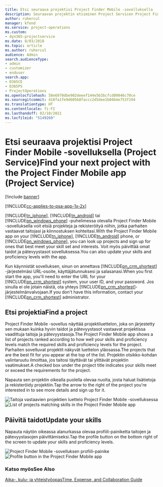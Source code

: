 ```yaml
---
title: Etsi seuraava projektisi Project Finder Mobile -sovelluksella
description: Seuraavan projektin etsiminen Project Servicen Project Finder Mobile -sovelluksella
author: ruhercul
manager: kfend
ms.service: project-operations
ms.custom:
- dyn365-projectservice
ms.date: 8/03/2018
ms.topic: article
ms.author: ruhercul
audience: Admin
search.audienceType:
- admin
- customizer
- enduser
search.app:
- D365CE
- D365PS
- ProjectOperations
ms.openlocfilehash: 58e6970dbe902deeef144e563bcfcd09046c70ce
ms.sourcegitcommit: 418fa1fe9d605b8faccc2d5dee1b04b4e753f194
ms.translationtype: HT
ms.contentlocale: fi-FI
ms.lasthandoff: 02/10/2021
ms.locfileid: "5149269"
---
```

# <a name="find-your-next-project-with-the-project-finder-mobile-app-project-service"></a><span data-ttu-id="2bcf4-103">Etsi seuraava projektisi Project Finder Mobile -sovelluksella (Project Service)</span><span class="sxs-lookup"><span data-stu-id="2bcf4-103">Find your next project with the Project Finder Mobile app (Project Service)</span></span>

[!include [banner](../includes/psa-now-project-operations.md)]

[!INCLUDE[cc-applies-to-psa-app-1x-2x](../includes/cc-applies-to-psa-app-1x-2x.md)]

<span data-ttu-id="2bcf4-104">[!INCLUDE[tn_iphone](../includes/tn-iphone.md)], [!INCLUDE[tn_android](../includes/tn-android.md)]  tai [!INCLUDE[pn_windows_phone](../includes/pn-windows-phone.md)] -puhelimessa olevalla Project Finder Mobile -sovelluksella voit etsiä projekteja ja rekisteröityä niihin, jotka parhaiten vastaavat taitojasi ja kiinnostuksen kohteitasi.</span><span class="sxs-lookup"><span data-stu-id="2bcf4-104">With the Project Finder Mobile app on your [!INCLUDE[tn_iphone](../includes/tn-iphone.md)], [!INCLUDE[tn_android](../includes/tn-android.md)] phone, or [!INCLUDE[pn_windows_phone](../includes/pn-windows-phone.md)], you can look up projects and sign up for ones that best meet your skill set and interests.</span></span> <span data-ttu-id="2bcf4-105">Voit myös päivittää omat taidot ja pätevyystasot sovelluksessa.</span><span class="sxs-lookup"><span data-stu-id="2bcf4-105">You can also update your skills and proficiency levels with the app.</span></span>  
  
 <span data-ttu-id="2bcf4-106">Kun käynnistät sovelluksen, sinun on annettava [!INCLUDE[pn_crm_shortest](../includes/pn-crm-shortest.md)] -järjestelmäsi URL-osoite, käyttäjätunnuksesi ja salasanasi.</span><span class="sxs-lookup"><span data-stu-id="2bcf4-106">When you first start the app, you'll need to enter the URL for your [!INCLUDE[pn_crm_shortest](../includes/pn-crm-shortest.md)] system, your user ID, and your password.</span></span> <span data-ttu-id="2bcf4-107">Jos sinulla ei ole jotain näistä, ota yhteys [!INCLUDE[pn_crm_shortest](../includes/pn-crm-shortest.md)]-järjestelmänvalvojaan.</span><span class="sxs-lookup"><span data-stu-id="2bcf4-107">If you don't have this information,  contact your [!INCLUDE[pn_crm_shortest](../includes/pn-crm-shortest.md)] administrator.</span></span>  
  
## <a name="find-a-project"></a><span data-ttu-id="2bcf4-108">Etsi projektia</span><span class="sxs-lookup"><span data-stu-id="2bcf4-108">Find a project</span></span>  
 <span data-ttu-id="2bcf4-109">Project Finder Mobile -sovellus näyttää projektiluettelon, joka on järjestetty sen mukaan kuinka hyvin taidot ja pätevyystasot vastaavat projektissa vaadittuja taitoja ja pätevyystasoja.</span><span class="sxs-lookup"><span data-stu-id="2bcf4-109">The Project Finder Mobile app shows a list of projects ranked according to how well your skills and proficiency levels match the required skills and proficiency levels for the project.</span></span> <span data-ttu-id="2bcf4-110">Parhaiten soveltuvat projektit näkyvät luettelon yläosassa.</span><span class="sxs-lookup"><span data-stu-id="2bcf4-110">The projects that are the best fit for you appear at the top of the list.</span></span> <span data-ttu-id="2bcf4-111">Projektin otsikko-kohdan valintaruutu ilmoittaa, jos taitosi täyttävät tai ylittävät projektin vaatimukset.</span><span class="sxs-lookup"><span data-stu-id="2bcf4-111">A checked box under the project title indicates your skills meet or exceed the requirements for the project.</span></span>  
  
 <span data-ttu-id="2bcf4-112">Napauta sen projektin oikealla puolella olevaa nuolta, josta haluat lisätietoja ja rekisteröidy projektiin.</span><span class="sxs-lookup"><span data-stu-id="2bcf4-112">Tap the arrow to the right of the project you're interested in to see more details and sign up for it.</span></span>  
  
 <span data-ttu-id="2bcf4-113">![Taitoja vastaavien projektien luettelo Project Finder Mobile -sovelluksessa](../psa/media/project-service-project-finder-list.png "Taitoja vastaavien projektien luettelo Project Finder Mobile -sovelluksessa")</span><span class="sxs-lookup"><span data-stu-id="2bcf4-113">![List of projects matching skills in the Project Finder Mobile app](../psa/media/project-service-project-finder-list.png "List of projects matching skills in the Project Finder Mobile app")</span></span>  
  
## <a name="update-your-skills"></a><span data-ttu-id="2bcf4-114">Päivitä taidot</span><span class="sxs-lookup"><span data-stu-id="2bcf4-114">Update your skills</span></span>  
 <span data-ttu-id="2bcf4-115">Napauta näytön oikeassa alanurkassa olevaa profiili-painiketta taitojen ja pätevyystasojen päivittämiseksi.</span><span class="sxs-lookup"><span data-stu-id="2bcf4-115">Tap the profile button on the bottom right of the screen to update your skills and proficiency levels.</span></span>  
  
 <span data-ttu-id="2bcf4-116">![Project Finder Mobile -sovelluksen profiili-painike](../psa/media/project-service-project-finder-profile.png "Project Finder Mobile -sovelluksen profiili-painike")</span><span class="sxs-lookup"><span data-stu-id="2bcf4-116">![Profile button in the Project Finder Mobile app](../psa/media/project-service-project-finder-profile.png "Profile button in the Project Finder Mobile app")</span></span>  
  
### <a name="see-also"></a><span data-ttu-id="2bcf4-117">Katso myös</span><span class="sxs-lookup"><span data-stu-id="2bcf4-117">See Also</span></span>  
 [<span data-ttu-id="2bcf4-118">Aika-, kulu- ja yhteistyöopas</span><span class="sxs-lookup"><span data-stu-id="2bcf4-118">Time, Expense, and Collaboration Guide</span></span>](../psa/time-expense-collaboration-guide.md)
